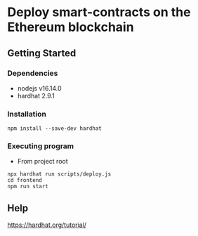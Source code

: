 # Deploy smart-contracts on the Ethereum blockchain

## Getting Started

### Dependencies

* nodejs v16.14.0
* hardhat 2.9.1

### Installation
```
npm install --save-dev hardhat
```

### Executing program

* From project root
```
npx hardhat run scripts/deploy.js
cd frontend
npm run start
```

## Help

https://hardhat.org/tutorial/
